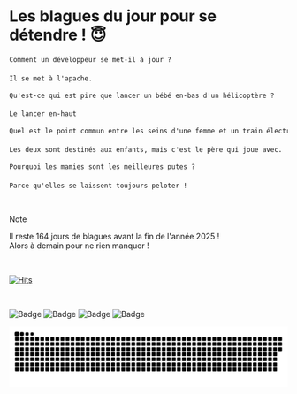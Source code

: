 
<h1>Les blagues du jour pour se détendre ! 😇</h1>

```diff
Comment un développeur se met-il à jour ?

Il se met à l'apache.
```

```diff
Qu'est-ce qui est pire que lancer un bébé en-bas d'un hélicoptère ?

Le lancer en-haut
```

```diff
Quel est le point commun entre les seins d'une femme et un train électrique ?

Les deux sont destinés aux enfants, mais c'est le père qui joue avec.
```

```diff
Pourquoi les mamies sont les meilleures putes ?

Parce qu'elles se laissent toujours peloter !
```

<br/>

> [!NOTE]
> Il reste 164 jours de blagues avant la fin de l'année 2025 ! <br/>
> Alors à demain pour ne rien manquer !

<br/>


[![Hits](https://hits.seeyoufarm.com/api/count/incr/badge.svg?url=https%3A%2F%2Fgithub.com%2FClems02%2Fhit-counter&count_bg=%23003E80&title_bg=%235C9FE1&icon=powershell.svg&icon_color=%23FFFFFF&title=Visite&edge_flat=false)](https://hits.seeyoufarm.com)


<br/>


![Badge](https://img.shields.io/badge/Last%20updated%20on-white?style=for-the-badge&logo=clockify)   ![Badge](https://img.shields.io/badge/21/07-white?style=for-the-badge) ![Badge](https://img.shields.io/badge/at-white?style=for-the-badge) ![Badge](https://img.shields.io/badge/03:51-white?style=for-the-badge)


<p align="center">
 <img width="1000" src="assets/github-snake.svg" alt="snake"/>
</p>
